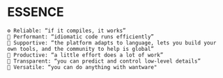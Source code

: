 # ESSENCE

    ⚙️ Reliable: “if it compiles, it works”
    🐎 Performant: “idiomatic code runs efficiently”
    🥰 Supportive: “the platform adapts to language, lets you build your own tools, and the community to help is global”
    🧩 Productive: “a little effort does a lot of work”
    🔧 Transparent: “you can predict and control low-level details”
    🤸 Versatile: “you can do anything with wantware"